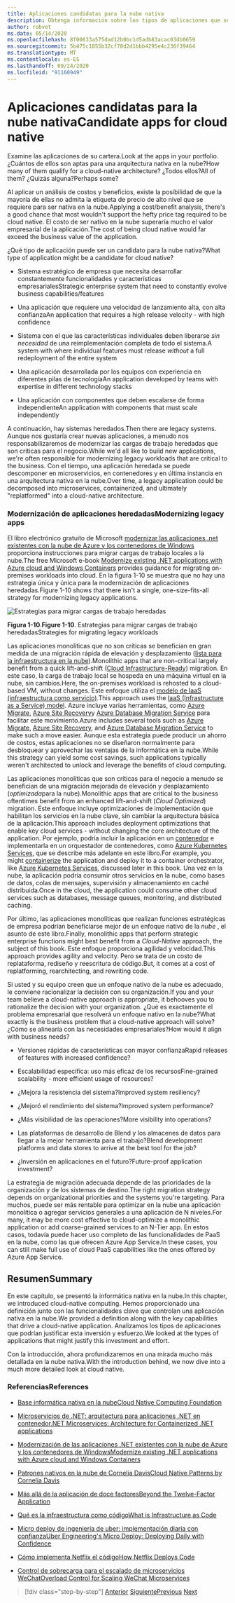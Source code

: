 ```yaml
---
title: Aplicaciones candidatas para la nube nativa
description: Obtenga información sobre los tipos de aplicaciones que se benefician de un enfoque nativo en la nube
author: robvet
ms.date: 05/14/2020
ms.openlocfilehash: 8f00633a575dad12b0bc1d5adb83acac03db0659
ms.sourcegitcommit: 5b475c1855b32cf78d2d1bbb4295e4c236f39464
ms.translationtype: MT
ms.contentlocale: es-ES
ms.lasthandoff: 09/24/2020
ms.locfileid: "91160949"
---
```

# <a name="candidate-apps-for-cloud-native"></a><span data-ttu-id="48bf6-103">Aplicaciones candidatas para la nube nativa</span><span class="sxs-lookup"><span data-stu-id="48bf6-103">Candidate apps for cloud native</span></span>

<span data-ttu-id="48bf6-104">Examine las aplicaciones de su cartera.</span><span class="sxs-lookup"><span data-stu-id="48bf6-104">Look at the apps in your portfolio.</span></span> <span data-ttu-id="48bf6-105">¿Cuántos de ellos son aptas para una arquitectura nativa en la nube?</span><span class="sxs-lookup"><span data-stu-id="48bf6-105">How many of them qualify for a cloud-native architecture?</span></span> <span data-ttu-id="48bf6-106">¿Todos ellos?</span><span class="sxs-lookup"><span data-stu-id="48bf6-106">All of them?</span></span> <span data-ttu-id="48bf6-107">¿Quizás alguna?</span><span class="sxs-lookup"><span data-stu-id="48bf6-107">Perhaps some?</span></span>

<span data-ttu-id="48bf6-108">Al aplicar un análisis de costos y beneficios, existe la posibilidad de que la mayoría de ellas no admita la etiqueta de precio de alto nivel que se requiere para ser nativa en la nube.</span><span class="sxs-lookup"><span data-stu-id="48bf6-108">Applying a cost/benefit analysis, there's a good chance that most wouldn't support the hefty price tag required to be cloud native.</span></span> <span data-ttu-id="48bf6-109">El costo de ser nativo en la nube superaría mucho el valor empresarial de la aplicación.</span><span class="sxs-lookup"><span data-stu-id="48bf6-109">The cost of being cloud native would far exceed the business value of the application.</span></span>

<span data-ttu-id="48bf6-110">¿Qué tipo de aplicación puede ser un candidato para la nube nativa?</span><span class="sxs-lookup"><span data-stu-id="48bf6-110">What type of application might be a candidate for cloud native?</span></span>

- <span data-ttu-id="48bf6-111">Sistema estratégico de empresa que necesita desarrollar constantemente funcionalidades y características empresariales</span><span class="sxs-lookup"><span data-stu-id="48bf6-111">Strategic enterprise system that need to constantly evolve business capabilities/features</span></span>

- <span data-ttu-id="48bf6-112">Una aplicación que requiere una velocidad de lanzamiento alta, con alta confianza</span><span class="sxs-lookup"><span data-stu-id="48bf6-112">An application that requires a high release velocity - with high confidence</span></span>

- <span data-ttu-id="48bf6-113">Sistema con el que las características individuales deben liberarse *sin necesidad* de una reimplementación completa de todo el sistema.</span><span class="sxs-lookup"><span data-stu-id="48bf6-113">A system with where individual features must release *without* a full redeployment of the entire system</span></span>

- <span data-ttu-id="48bf6-114">Una aplicación desarrollada por los equipos con experiencia en diferentes pilas de tecnología</span><span class="sxs-lookup"><span data-stu-id="48bf6-114">An application developed by teams with expertise in different technology stacks</span></span>

- <span data-ttu-id="48bf6-115">Una aplicación con componentes que deben escalarse de forma independiente</span><span class="sxs-lookup"><span data-stu-id="48bf6-115">An application with components that must scale independently</span></span>

<span data-ttu-id="48bf6-116">A continuación, hay sistemas heredados.</span><span class="sxs-lookup"><span data-stu-id="48bf6-116">Then there are legacy systems.</span></span> <span data-ttu-id="48bf6-117">Aunque nos gustaría crear nuevas aplicaciones, a menudo nos responsabilizaremos de modernizar las cargas de trabajo heredadas que son críticas para el negocio.</span><span class="sxs-lookup"><span data-stu-id="48bf6-117">While we'd all like to build new applications, we're often responsible for modernizing legacy workloads that are critical to the business.</span></span> <span data-ttu-id="48bf6-118">Con el tiempo, una aplicación heredada se puede descomponer en microservicios, en contenedores y en última instancia en una arquitectura nativa en la nube.</span><span class="sxs-lookup"><span data-stu-id="48bf6-118">Over time, a legacy application could be decomposed into microservices, containerized, and ultimately "replatformed" into a cloud-native architecture.</span></span>

### <a name="modernizing-legacy-apps"></a><span data-ttu-id="48bf6-119">Modernización de aplicaciones heredadas</span><span class="sxs-lookup"><span data-stu-id="48bf6-119">Modernizing legacy apps</span></span>

<span data-ttu-id="48bf6-120">El libro electrónico gratuito de Microsoft [modernizar las aplicaciones .net existentes con la nube de Azure y los contenedores de Windows](https://dotnet.microsoft.com/download/thank-you/modernizing-existing-net-apps-ebook) proporciona instrucciones para migrar cargas de trabajo locales a la nube.</span><span class="sxs-lookup"><span data-stu-id="48bf6-120">The free Microsoft e-book [Modernize existing .NET applications with Azure cloud and Windows Containers](https://dotnet.microsoft.com/download/thank-you/modernizing-existing-net-apps-ebook) provides guidance for migrating on-premises workloads into cloud.</span></span> <span data-ttu-id="48bf6-121">En la figura 1-10 se muestra que no hay una estrategia única y única para la modernización de aplicaciones heredadas.</span><span class="sxs-lookup"><span data-stu-id="48bf6-121">Figure 1-10 shows that there isn't a single, one-size-fits-all strategy for modernizing legacy applications.</span></span>

![Estrategias para migrar cargas de trabajo heredadas](./media/strategies-for-migrating-legacy-workloads.png)

<span data-ttu-id="48bf6-123">**Figura 1-10**.</span><span class="sxs-lookup"><span data-stu-id="48bf6-123">**Figure 1-10**.</span></span> <span data-ttu-id="48bf6-124">Estrategias para migrar cargas de trabajo heredadas</span><span class="sxs-lookup"><span data-stu-id="48bf6-124">Strategies for migrating legacy workloads</span></span>

<span data-ttu-id="48bf6-125">Las aplicaciones monolíticas que no son críticas se benefician en gran medida de una migración rápida de elevación y desplazamiento ([lista para la infraestructura en la nube](../modernize-with-azure-containers/lift-and-shift-existing-apps-azure-iaas.md)).</span><span class="sxs-lookup"><span data-stu-id="48bf6-125">Monolithic apps that are non-critical largely benefit from a quick lift-and-shift ([Cloud Infrastructure-Ready](../modernize-with-azure-containers/lift-and-shift-existing-apps-azure-iaas.md)) migration.</span></span> <span data-ttu-id="48bf6-126">En este caso, la carga de trabajo local se hospeda en una máquina virtual en la nube, sin cambios.</span><span class="sxs-lookup"><span data-stu-id="48bf6-126">Here, the on-premises workload is rehosted to a cloud-based VM, without changes.</span></span> <span data-ttu-id="48bf6-127">Este enfoque utiliza el [modelo de IaaS (infraestructura como servicio)](https://azure.microsoft.com/overview/what-is-iaas/).</span><span class="sxs-lookup"><span data-stu-id="48bf6-127">This approach uses the [IaaS (Infrastructure as a Service) model](https://azure.microsoft.com/overview/what-is-iaas/).</span></span> <span data-ttu-id="48bf6-128">Azure incluye varias herramientas, como [Azure Migrate](https://azure.microsoft.com/services/azure-migrate/), [Azure Site Recovery](https://azure.microsoft.com/services/site-recovery/)y [Azure Database Migration Service](https://azure.microsoft.com/campaigns/database-migration/) para facilitar este movimiento.</span><span class="sxs-lookup"><span data-stu-id="48bf6-128">Azure includes several tools such as [Azure Migrate](https://azure.microsoft.com/services/azure-migrate/), [Azure Site Recovery](https://azure.microsoft.com/services/site-recovery/), and [Azure Database Migration Service](https://azure.microsoft.com/campaigns/database-migration/) to make such a move easier.</span></span> <span data-ttu-id="48bf6-129">Aunque esta estrategia puede producir un ahorro de costos, estas aplicaciones no se diseñaron normalmente para desbloquear y aprovechar las ventajas de la informática en la nube.</span><span class="sxs-lookup"><span data-stu-id="48bf6-129">While this strategy can yield some cost savings, such applications typically weren't architected to unlock and leverage the benefits of cloud computing.</span></span>

<span data-ttu-id="48bf6-130">Las aplicaciones monolíticas que son críticas para el negocio a menudo se benefician de una migración mejorada de elevación y desplazamiento (*optimizada*para la nube).</span><span class="sxs-lookup"><span data-stu-id="48bf6-130">Monolithic apps that are critical to the business oftentimes benefit from an enhanced lift-and-shift (*Cloud Optimized*) migration.</span></span> <span data-ttu-id="48bf6-131">Este enfoque incluye optimizaciones de implementación que habilitan los servicios en la nube clave, sin cambiar la arquitectura básica de la aplicación.</span><span class="sxs-lookup"><span data-stu-id="48bf6-131">This approach includes deployment optimizations that enable key cloud services - without changing the core architecture of the application.</span></span> <span data-ttu-id="48bf6-132">Por ejemplo, podría incluir la aplicación en un [contenedor](/virtualization/windowscontainers/about/) e implementarla en un orquestador de contenedores, como [Azure Kubernetes Services](https://azure.microsoft.com/services/kubernetes-service/), que se describe más adelante en este libro.</span><span class="sxs-lookup"><span data-stu-id="48bf6-132">For example, you might [containerize](/virtualization/windowscontainers/about/) the application and deploy it to a container orchestrator, like [Azure Kubernetes Services](https://azure.microsoft.com/services/kubernetes-service/), discussed later in this book.</span></span> <span data-ttu-id="48bf6-133">Una vez en la nube, la aplicación podría consumir otros servicios en la nube, como bases de datos, colas de mensajes, supervisión y almacenamiento en caché distribuida.</span><span class="sxs-lookup"><span data-stu-id="48bf6-133">Once in the cloud, the application could consume other cloud services such as databases, message queues, monitoring, and distributed caching.</span></span>

<span data-ttu-id="48bf6-134">Por último, las aplicaciones monolíticas que realizan funciones estratégicas de empresa podrían beneficiarse mejor de un enfoque nativo de la *nube* , el asunto de este libro.</span><span class="sxs-lookup"><span data-stu-id="48bf6-134">Finally, monolithic apps that perform strategic enterprise functions might best benefit from a *Cloud-Native* approach, the subject of this book.</span></span> <span data-ttu-id="48bf6-135">Este enfoque proporciona agilidad y velocidad.</span><span class="sxs-lookup"><span data-stu-id="48bf6-135">This approach provides agility and velocity.</span></span> <span data-ttu-id="48bf6-136">Pero se trata de un costo de replataforma, rediseño y reescritura de código.</span><span class="sxs-lookup"><span data-stu-id="48bf6-136">But, it comes at a cost of replatforming, rearchitecting, and rewriting code.</span></span>

<span data-ttu-id="48bf6-137">Si usted y su equipo creen que un enfoque nativo de la nube es adecuado, le conviene racionalizar la decisión con su organización.</span><span class="sxs-lookup"><span data-stu-id="48bf6-137">If you and your team believe a cloud-native approach is appropriate, it behooves you to rationalize the decision with your organization.</span></span> <span data-ttu-id="48bf6-138">¿Qué es exactamente el problema empresarial que resolverá un enfoque nativo en la nube?</span><span class="sxs-lookup"><span data-stu-id="48bf6-138">What exactly is the business problem that a cloud-native approach will solve?</span></span> <span data-ttu-id="48bf6-139">¿Cómo se alinearía con las necesidades empresariales?</span><span class="sxs-lookup"><span data-stu-id="48bf6-139">How would it align with business needs?</span></span>

- <span data-ttu-id="48bf6-140">Versiones rápidas de características con mayor confianza</span><span class="sxs-lookup"><span data-stu-id="48bf6-140">Rapid releases of features with increased confidence?</span></span>

- <span data-ttu-id="48bf6-141">Escalabilidad específica: uso más eficaz de los recursos</span><span class="sxs-lookup"><span data-stu-id="48bf6-141">Fine-grained scalability - more efficient usage of resources?</span></span>

- <span data-ttu-id="48bf6-142">¿Mejora la resistencia del sistema?</span><span class="sxs-lookup"><span data-stu-id="48bf6-142">Improved system resiliency?</span></span>

- <span data-ttu-id="48bf6-143">¿Mejoró el rendimiento del sistema?</span><span class="sxs-lookup"><span data-stu-id="48bf6-143">Improved system performance?</span></span>

- <span data-ttu-id="48bf6-144">¿Más visibilidad de las operaciones?</span><span class="sxs-lookup"><span data-stu-id="48bf6-144">More visibility into operations?</span></span>

- <span data-ttu-id="48bf6-145">Las plataformas de desarrollo de Blend y los almacenes de datos para llegar a la mejor herramienta para el trabajo?</span><span class="sxs-lookup"><span data-stu-id="48bf6-145">Blend development platforms and data stores to arrive at the best tool for the job?</span></span>

- <span data-ttu-id="48bf6-146">¿Inversión en aplicaciones en el futuro?</span><span class="sxs-lookup"><span data-stu-id="48bf6-146">Future-proof application investment?</span></span>

<span data-ttu-id="48bf6-147">La estrategia de migración adecuada depende de las prioridades de la organización y de los sistemas de destino.</span><span class="sxs-lookup"><span data-stu-id="48bf6-147">The right migration strategy depends on organizational priorities and the systems you're targeting.</span></span> <span data-ttu-id="48bf6-148">Para muchos, puede ser más rentable para optimizar en la nube una aplicación monolítica o agregar servicios generales a una aplicación de N niveles.</span><span class="sxs-lookup"><span data-stu-id="48bf6-148">For many, it may be more cost effective to cloud-optimize a monolithic application or add coarse-grained services to an N-Tier app.</span></span> <span data-ttu-id="48bf6-149">En estos casos, todavía puede hacer uso completo de las funcionalidades de PaaS en la nube, como las que ofrecen Azure App Service.</span><span class="sxs-lookup"><span data-stu-id="48bf6-149">In these cases, you can still make full use of cloud PaaS capabilities like the ones offered by Azure App Service.</span></span>

## <a name="summary"></a><span data-ttu-id="48bf6-150">Resumen</span><span class="sxs-lookup"><span data-stu-id="48bf6-150">Summary</span></span>

<span data-ttu-id="48bf6-151">En este capítulo, se presentó la informática nativa en la nube.</span><span class="sxs-lookup"><span data-stu-id="48bf6-151">In this chapter, we introduced cloud-native computing.</span></span> <span data-ttu-id="48bf6-152">Hemos proporcionado una definición junto con las funcionalidades clave que controlan una aplicación nativa en la nube.</span><span class="sxs-lookup"><span data-stu-id="48bf6-152">We provided a definition along with the key capabilities that drive a cloud-native application.</span></span> <span data-ttu-id="48bf6-153">Analizamos los tipos de aplicaciones que podrían justificar esta inversión y esfuerzo.</span><span class="sxs-lookup"><span data-stu-id="48bf6-153">We looked at the types of applications that might justify this investment and effort.</span></span>

<span data-ttu-id="48bf6-154">Con la introducción, ahora profundizaremos en una mirada mucho más detallada en la nube nativa.</span><span class="sxs-lookup"><span data-stu-id="48bf6-154">With the introduction behind, we now dive into a much more detailed look at cloud native.</span></span>

### <a name="references"></a><span data-ttu-id="48bf6-155">Referencias</span><span class="sxs-lookup"><span data-stu-id="48bf6-155">References</span></span>

- [<span data-ttu-id="48bf6-156">Base informática nativa en la nube</span><span class="sxs-lookup"><span data-stu-id="48bf6-156">Cloud Native Computing Foundation</span></span>](https://www.cncf.io/)

- [<span data-ttu-id="48bf6-157">Microservicios de .NET: arquitectura para aplicaciones .NET en contenedor</span><span class="sxs-lookup"><span data-stu-id="48bf6-157">.NET Microservices: Architecture for Containerized .NET applications</span></span>](https://dotnet.microsoft.com/download/thank-you/microservices-architecture-ebook)

- [<span data-ttu-id="48bf6-158">Modernización de las aplicaciones .NET existentes con la nube de Azure y los contenedores de Windows</span><span class="sxs-lookup"><span data-stu-id="48bf6-158">Modernize existing .NET applications with Azure cloud and Windows Containers</span></span>](https://dotnet.microsoft.com/download/thank-you/modernizing-existing-net-apps-ebook)

- [<span data-ttu-id="48bf6-159">Patrones nativos en la nube de Cornelia Davis</span><span class="sxs-lookup"><span data-stu-id="48bf6-159">Cloud Native Patterns by Cornelia Davis</span></span>](https://www.manning.com/books/cloud-native-patterns)

- [<span data-ttu-id="48bf6-160">Más allá de la aplicación de doce factores</span><span class="sxs-lookup"><span data-stu-id="48bf6-160">Beyond the Twelve-Factor Application</span></span>](https://content.pivotal.io/blog/beyond-the-twelve-factor-app)

- [<span data-ttu-id="48bf6-161">Qué es la infraestructura como código</span><span class="sxs-lookup"><span data-stu-id="48bf6-161">What is Infrastructure as Code</span></span>](/azure/devops/learn/what-is-infrastructure-as-code)

- [<span data-ttu-id="48bf6-162">Micro deploy de ingeniería de uber: implementación diaria con confianza</span><span class="sxs-lookup"><span data-stu-id="48bf6-162">Uber Engineering's Micro Deploy: Deploying Daily with Confidence</span></span>](https://eng.uber.com/micro-deploy/)

- [<span data-ttu-id="48bf6-163">Cómo implementa Netflix el código</span><span class="sxs-lookup"><span data-stu-id="48bf6-163">How Netflix Deploys Code</span></span>](https://www.infoq.com/news/2013/06/netflix/)

- [<span data-ttu-id="48bf6-164">Control de sobrecarga para el escalado de microservicios WeChat</span><span class="sxs-lookup"><span data-stu-id="48bf6-164">Overload Control for Scaling WeChat Microservices</span></span>](https://www.cs.columbia.edu/~ruigu/papers/socc18-final100.pdf)

>[!div class="step-by-step"]
><span data-ttu-id="48bf6-165">[Anterior](definition.md)
>[Siguiente](introduce-eshoponcontainers-reference-app.md)</span><span class="sxs-lookup"><span data-stu-id="48bf6-165">[Previous](definition.md)
[Next](introduce-eshoponcontainers-reference-app.md)</span></span>
